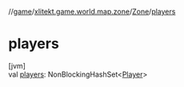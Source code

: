 //[game](../../../index.md)/[xlitekt.game.world.map.zone](../index.md)/[Zone](index.md)/[players](players.md)

# players

[jvm]\
val [players](players.md): NonBlockingHashSet&lt;[Player](../../xlitekt.game.actor.player/-player/index.md)&gt;
